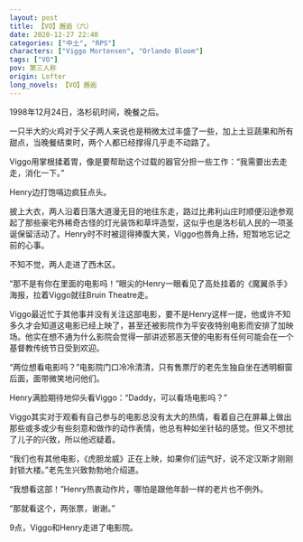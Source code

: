 ```yaml
---
layout: post
title: 【VO】邂逅（六）
date: 2020-12-27 22:40
categories: ["中土", "RPS"]
characters: ["Viggo Mortensen", "Orlando Bloom"]
tags: ["VO"]
pov: 第三人称
origin: Lofter
long_novels: 【VO】邂逅
---
```


1998年12月24日，洛杉矶时间，晚餐之后。

一只半大的火鸡对于父子两人来说也是稍微太过丰盛了一些，加上土豆蔬果和所有甜点，当晚餐结束时，两个人都已经撑得几乎走不动路了。

Viggo用掌根揉着胃，像是要帮助这个过载的器官分担一些工作：“我需要出去走走，消化一下。”

Henry边打饱嗝边疯狂点头。

披上大衣，两人沿着日落大道漫无目的地往东走，路过比弗利山庄时顺便沿途参观起了那些豪宅外稀奇古怪的灯光装饰和草坪造型，这似乎也是洛杉矶人民的一项圣诞保留活动了。Henry时不时被逗得捧腹大笑，Viggo也唇角上扬，短暂地忘记之前的心事。

不知不觉，两人走进了西木区。

“那不是有你在里面的电影吗！”眼尖的Henry一眼看见了高处挂着的《魔翼杀手》海报，拉着Viggo就往Bruin Theatre走。

Viggo最近忙于其他事并没有关注这部电影，要不是Henry这样一提，他或许不知多久才会知道这电影已经上映了，甚至还被影院作为平安夜特别电影而安排了加映场。他实在想不通为什么影院会觉得一部讲述邪恶天使的电影有任何可能会在一个基督教传统节日受到欢迎。

“两位想看电影吗？”电影院门口冷冷清清，只有售票厅的老先生独自坐在透明橱窗后面，面带微笑地问他们。

Henry满脸期待地仰头看Viggo：“Daddy，可以看场电影吗？”

Viggo其实对于观看有自己参与的电影总没有太大的热情，看着自己在屏幕上做出那些或多或少有些刻意和做作的动作表情，他总有种如坐针毡的感觉。但又不想扰了儿子的兴致，所以他迟疑着。

“我们也有其他电影，《虎胆龙威》正在上映，如果你们运气好，说不定汉斯才刚刚封锁大楼。”老先生兴致勃勃地介绍道。

“我想看这部！”Henry热衷动作片，哪怕是跟他年龄一样的老片也不例外。

“那就看这个，两张票，谢谢。”

9点，Viggo和Henry走进了电影院。

